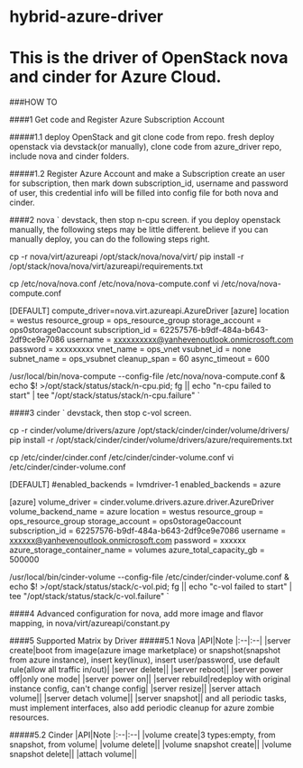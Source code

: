 # hybrid-azure-driver
# This is the driver of OpenStack nova and cinder for Azure Cloud.

###HOW TO

####1 Get code and Register Azure Subscription Account

#####1.1 deploy OpenStack and git clone code from repo.
fresh deploy openstack via devstack(or manually),
clone code from azure_driver repo, include nova and cinder folders.

#####1.2 Register Azure Account and make a Subscription
create an user for subscription, then mark down subscription_id,
username and password of user, this credential info will be filled into
config file for both nova and cinder.

####2 nova
`
devstack, then stop n-cpu screen. if you deploy openstack manually, the 
following steps may be little different. believe if you can manually deploy, 
you can do the following steps right.

cp -r nova/virt/azureapi /opt/stack/nova/nova/virt/
pip install -r /opt/stack/nova/nova/virt/azureapi/requirements.txt

cp /etc/nova/nova.conf /etc/nova/nova-compute.conf
vi /etc/nova/nova-compute.conf

[DEFAULT]
compute_driver=nova.virt.azureapi.AzureDriver
[azure]
location = westus
resource_group = ops_resource_group
storage_account = ops0storage0account
subscription_id = 62257576-b9df-484a-b643-2df9ce9e7086
username = xxxxxxxxxx@yanhevenoutlook.onmicrosoft.com
password = xxxxxxxxx
vnet_name = ops_vnet
vsubnet_id = none
subnet_name = ops_vsubnet
cleanup_span = 60
async_timeout = 600

/usr/local/bin/nova-compute --config-file /etc/nova/nova-compute.conf & echo $! >/opt/stack/status/stack/n-cpu.pid; fg || echo "n-cpu failed to start" | tee "/opt/stack/status/stack/n-cpu.failure"
`

####3 cinder
`
devstack, then stop c-vol screen.

cp -r cinder/volume/drivers/azure /opt/stack/cinder/cinder/volume/drivers/
pip install -r /opt/stack/cinder/cinder/volume/drivers/azure/requirements.txt

cp /etc/cinder/cinder.conf /etc/cinder/cinder-volume.conf
vi /etc/cinder/cinder-volume.conf

[DEFAULT]
#enabled_backends = lvmdriver-1
enabled_backends = azure

[azure]
volume_driver = cinder.volume.drivers.azure.driver.AzureDriver
volume_backend_name = azure
location = westus
resource_group = ops_resource_group
storage_account = ops0storage0account
subscription_id = 62257576-b9df-484a-b643-2df9ce9e7086
username = xxxxxx@yanhevenoutlook.onmicrosoft.com
password = xxxxxx
azure_storage_container_name = volumes
azure_total_capacity_gb = 500000

/usr/local/bin/cinder-volume --config-file /etc/cinder/cinder-volume.conf  & echo 
$! >/opt/stack/status/stack/c-vol.pid; fg || echo "c-vol failed to start" | tee "/opt/stack/status/stack/c-vol.failure"
`

####4 Advanced configuration
for nova, add more image and flavor mapping, in nova/virt/azureapi/constant.py

####5 Supported Matrix by Driver
#####5.1 Nova
|API|Note
|:--|:--|
|server create|boot from image(azure image marketplace) or snapshot(snapshot from azure instance), insert key(linux), insert user/password, use default rule(allow all traffic in/out)|
|server delete||
|server reboot||
|server power off|only one mode|
|server power on||
|server rebuild|redeploy with original instance config, can't change config|
|server resize||
|server attach volume||
|server detach volume||
|server snapshot||
and all periodic tasks, must implement interfaces, also add periodic cleanup 
for azure zombie resources.

#####5.2 Cinder
|API|Note
|:--|:--|
|volume create|3 types:empty, from snapshot, from volume|
|volume delete||
|volume snapshot create||
|volume snapshot delete||
|attach volume||
